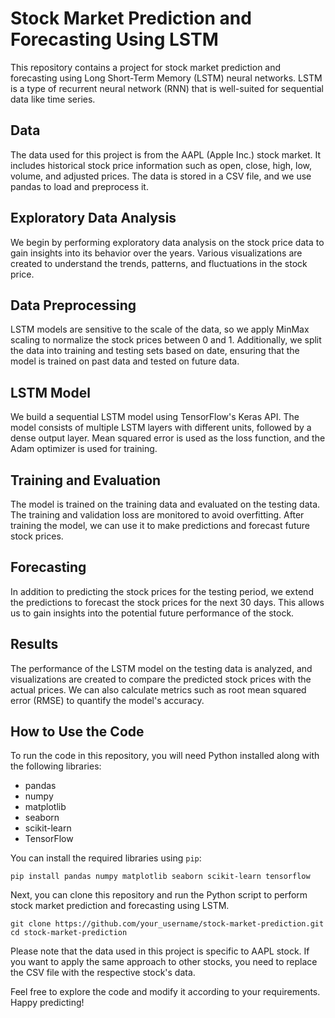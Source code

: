 # Stock Market Prediction and Forecasting Using LSTM

This repository contains a project for stock market prediction and forecasting using Long Short-Term Memory (LSTM) neural networks. LSTM is a type of recurrent neural network (RNN) that is well-suited for sequential data like time series.

## Data

The data used for this project is from the AAPL (Apple Inc.) stock market. It includes historical stock price information such as open, close, high, low, volume, and adjusted prices. The data is stored in a CSV file, and we use pandas to load and preprocess it.

## Exploratory Data Analysis

We begin by performing exploratory data analysis on the stock price data to gain insights into its behavior over the years. Various visualizations are created to understand the trends, patterns, and fluctuations in the stock price.

## Data Preprocessing

LSTM models are sensitive to the scale of the data, so we apply MinMax scaling to normalize the stock prices between 0 and 1. Additionally, we split the data into training and testing sets based on date, ensuring that the model is trained on past data and tested on future data.

## LSTM Model

We build a sequential LSTM model using TensorFlow's Keras API. The model consists of multiple LSTM layers with different units, followed by a dense output layer. Mean squared error is used as the loss function, and the Adam optimizer is used for training.

## Training and Evaluation

The model is trained on the training data and evaluated on the testing data. The training and validation loss are monitored to avoid overfitting. After training the model, we can use it to make predictions and forecast future stock prices.

## Forecasting

In addition to predicting the stock prices for the testing period, we extend the predictions to forecast the stock prices for the next 30 days. This allows us to gain insights into the potential future performance of the stock.

## Results

The performance of the LSTM model on the testing data is analyzed, and visualizations are created to compare the predicted stock prices with the actual prices. We can also calculate metrics such as root mean squared error (RMSE) to quantify the model's accuracy.

## How to Use the Code

To run the code in this repository, you will need Python installed along with the following libraries:
- pandas
- numpy
- matplotlib
- seaborn
- scikit-learn
- TensorFlow

You can install the required libraries using `pip`:

```
pip install pandas numpy matplotlib seaborn scikit-learn tensorflow
```

Next, you can clone this repository and run the Python script to perform stock market prediction and forecasting using LSTM.

```
git clone https://github.com/your_username/stock-market-prediction.git
cd stock-market-prediction
```

Please note that the data used in this project is specific to AAPL stock. If you want to apply the same approach to other stocks, you need to replace the CSV file with the respective stock's data.

Feel free to explore the code and modify it according to your requirements. Happy predicting!
